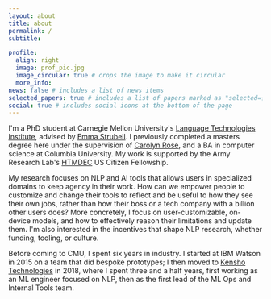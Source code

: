 ```yaml
---
layout: about
title: about
permalink: /
subtitle:

profile:
  align: right
  image: prof_pic.jpg
  image_circular: true # crops the image to make it circular
  more_info: 
news: false # includes a list of news items
selected_papers: true # includes a list of papers marked as "selected={true}"
social: true # includes social icons at the bottom of the page
---
```


I'm a PhD student at Carnegie Mellon University's [Language Technologies Institute](https://lti.cs.cmu.edu), advised by 
[Emma Strubell](https://strubell.github.io). I previously completed a masters degree here under the 
supervision of [Carolyn Rose](https://www.cs.cmu.edu/~cprose/), and a BA in computer science at 
Columbia University. My work is supported by the Army Research Lab's 
[HTMDEC](https://arl.devcom.army.mil/htmdec/) US Citizen Fellowship.

My research focuses on NLP and AI tools that allows users in specialized domains to keep agency in 
their  work. How can we empower people to customize and change their tools to reflect
and be useful to how they see their own jobs, rather than how their boss or a tech company with a 
billion other users does? More concretely, I focus on user-customizable, on-device models, and how 
to effectively reason their limitations and update them. I'm also interested in the incentives that 
shape NLP research, whether funding, tooling, or culture. 

Before coming to CMU, I spent six years in industry. I started at IBM Watson in 2015 on a team that 
did bespoke prototypes; I then moved to [Kensho Technologies](https://kensho.com) in 2018, where I spent 
three and a half years, first working as an ML engineer focused on NLP, then as the first lead of
the ML Ops and Internal Tools team.